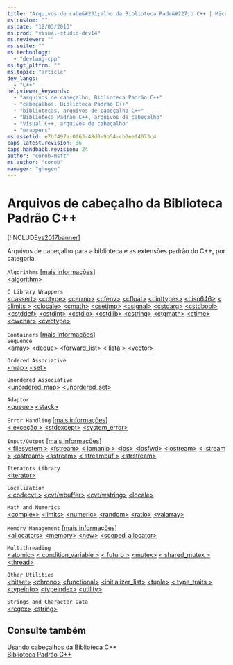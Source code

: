 ```yaml
---
title: "Arquivos de cabe&#231;alho da Biblioteca Padr&#227;o C++ | Microsoft Docs"
ms.custom: ""
ms.date: "12/03/2016"
ms.prod: "visual-studio-dev14"
ms.reviewer: ""
ms.suite: ""
ms.technology: 
  - "devlang-cpp"
ms.tgt_pltfrm: ""
ms.topic: "article"
dev_langs: 
  - "C++"
helpviewer_keywords: 
  - "arquivos de cabeçalho, Biblioteca Padrão C++"
  - "cabeçalhos, Biblioteca Padrão C++"
  - "bibliotecas, arquivos de cabeçalho C++"
  - "Biblioteca Padrão C++, arquivos de cabeçalho"
  - "Visual C++, arquivos de cabeçalho"
  - "wrappers"
ms.assetid: e7bf497a-0f63-48d0-9b54-cb0eef4073c4
caps.latest.revision: 36
caps.handback.revision: 24
author: "corob-msft"
ms.author: "corob"
manager: "ghogen"
---
```

# Arquivos de cabe&#231;alho da Biblioteca Padr&#227;o C++
[!INCLUDE[vs2017banner](../assembler/inline/includes/vs2017banner.md)]

Arquivos de cabeçalho para a biblioteca e as extensões padrão do C\+\+, por categoria.  
  
 `Algorithms` \[[mais informações](../cpp/algorithms-modern-cpp.md)\]  
 [\<algorithm\>](../standard-library/algorithm.md)  
  
 `C Library Wrappers`  
 [\<cassert\>](../standard-library/cassert.md) [\<cctype\>](../standard-library/cctype.md) [\<cerrno\>](../Topic/%3Ccerrno%3E.md) [\<cfenv\>](../Topic/%3Ccfenv%3E.md) [\<cfloat\>](../Topic/%3Ccfloat%3E.md) [\<cinttypes\>](../standard-library/cinttypes.md) [\<ciso646\>](../standard-library/ciso646.md) [\< climits \>](../standard-library/climits.md) [\<clocale\>](../standard-library/clocale.md) [\<cmath\>](../standard-library/cmath.md) [\<csetjmp\>](../standard-library/csetjmp.md) [\<csignal\>](../standard-library/csignal.md) [\<cstdarg\>](../Topic/%3Ccstdarg%3E.md) [\<cstdbool\>](../standard-library/cstdbool.md) [\<cstddef\>](../Topic/%3Ccstddef%3E.md) [\<cstdint\>](../standard-library/cstdint.md) [\<cstdio\>](../standard-library/cstdio.md) [\<cstdlib\>](../standard-library/cstdlib.md) [\<cstring\>](../standard-library/cstring.md) [\<ctgmath\>](../Topic/%3Cctgmath%3E.md) [\<ctime\>](../standard-library/ctime.md) [\<cwchar\>](../standard-library/cwchar.md) [\<cwctype\>](../standard-library/cwctype.md)  
  
 `Containers` \[[mais informações](../Topic/Containers%20\(Modern%20C++\).md)\]  
 `Sequence`  
 [\<array\>](../standard-library/array.md) [\<deque\>](../standard-library/deque.md) [\<forward\_list\>](../standard-library/forward-list.md) [\< lista \>](../standard-library/list.md) [\<vector\>](../standard-library/vector.md)  
  
 `Ordered Associative`  
 [\<map\>](../Topic/%3Cmap%3E.md) [\<set\>](../standard-library/set.md)  
  
 `Unordered Associative`  
 [\<unordered\_map\>](../standard-library/unordered-map.md) [\<unordered\_set\>](../standard-library/unordered-set.md)  
  
 `Adaptor`  
 [\<queue\>](../standard-library/queue.md) [\<stack\>](../Topic/%3Cstack%3E.md)  
  
 `Error Handling` \[[mais informações](../cpp/errors-and-exception-handling-modern-cpp.md)\]  
 [\< exceção \>](../standard-library/exception.md) [\<stdexcept\>](../standard-library/stdexcept.md) [\<system\_error\>](../standard-library/system-error.md)  
  
 `Input/Output` \[[mais informações](../Topic/String%20and%20I-O%20Formatting%20\(Modern%20C++\).md)\]  
 [\< filesystem \>](../Topic/%3Cfilesystem%3E.md) [\<fstream\>](../standard-library/fstream.md) [\< iomanip \>](../Topic/%3Ciomanip%3E.md) [\<ios\>](../standard-library/ios.md) [\<iosfwd\>](../standard-library/iosfwd.md) [\<iostream\>](../standard-library/iostream.md) [\< istream \>](../standard-library/istream.md) [\<ostream\>](../standard-library/ostream.md) [\<sstream\>](../standard-library/sstream.md) [\< streambuf \>](../standard-library/streambuf.md) [\<strstream\>](../standard-library/strstream.md)  
  
 `Iterators Library`  
 [\<iterator\>](../standard-library/iterator.md)  
  
 `Localization`  
 [\< codecvt \>](../standard-library/codecvt.md) [\<cvt\/wbuffer\>](../standard-library/cvt-wbuffer.md) [\<cvt\/wstring\>](../standard-library/cvt-wstring.md) [\<locale\>](../standard-library/locale.md)  
  
 `Math and Numerics`  
 [\<complex\>](../Topic/%3Ccomplex%3E.md) [\<limits\>](../standard-library/limits.md) [\<numeric\>](../standard-library/numeric.md) [\<random\>](../standard-library/random.md) [\<ratio\>](../standard-library/ratio.md) [\<valarray\>](../standard-library/valarray.md)  
  
 `Memory Management` \[[mais informações](../cpp/smart-pointers-modern-cpp.md)\]  
 [\<allocators\>](../standard-library/allocators-header.md) [\<memory\>](../standard-library/memory.md) [\<new\>](../standard-library/new.md) [\<scoped\_allocator\>](../standard-library/scoped-allocator.md)  
  
 `Multithreading`  
 [\<atomic\>](../standard-library/atomic.md) [\< condition\_variable \>](../standard-library/condition-variable.md) [\< futuro \>](../standard-library/future.md) [\<mutex\>](../standard-library/mutex.md) [\< shared\_mutex \>](../standard-library/shared-mutex.md) [\<thread\>](../Topic/%3Cthread%3E.md)  
  
 `Other Utilities`  
 [\<bitset\>](../standard-library/bitset.md) [\<chrono\>](../standard-library/chrono.md) [\<functional\>](../standard-library/functional.md) [\<initializer\_list\>](../standard-library/initializer-list.md) [\<tuple\>](../standard-library/tuple.md) [\< type\_traits \>](../standard-library/type-traits.md) [\<typeinfo\>](../standard-library/typeinfo.md) [\<typeindex\>](../standard-library/typeindex.md) [\<utility\>](../standard-library/utility.md)  
  
 `Strings and Character Data`  
 [\<regex\>](../standard-library/regex.md) [\<string\>](../standard-library/string.md)  
  
## Consulte também  
 [Usando cabeçalhos da Biblioteca C\+\+](../standard-library/using-cpp-library-headers.md)   
 [Biblioteca Padrão C\+\+](../standard-library/cpp-standard-library-reference.md)